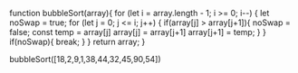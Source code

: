 function bubbleSort(array){
    for (let i = array.length - 1; i >= 0; i--) {
        let noSwap = true;
       for (let j = 0; j <= i; j++) {
           if(array[j] > array[j+1]){
                noSwap = false;
                const temp = array[j]
                array[j] = array[j+1]
                array[j+1] = temp;
            }
       }
        if(noSwap){
            break;
        }
    }
    return array;
}


bubbleSort([18,2,9,1,38,44,32,45,90,54])